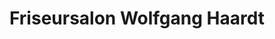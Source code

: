 ---
title: "Friseursalon Wolfgang Haardt"
url: /siegen/friseursalon-wolfgang-haardt/
shop: Friseur
---